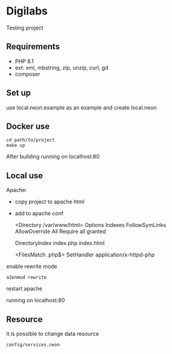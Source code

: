 Digilabs 
=================

Testing project


Requirements
------------

- PHP 8.1
- ext: xml, mbstring, zip, unzip, curl, gd
- composer

Set up
------------
use local.neon.example as an example and create local.neon

Docker use
------------

    cd path/to/project
    make up
    
After building running on localhost:80


Local use
----------------

Apache: 

- copy project to apache html
- add to apache conf


    <Directory /var/www/html>
        Options Indexes FollowSymLinks
        AllowOverride All
        Require all granted
    </Directory>
    
    <IfModule dir_module>
        DirectoryIndex index.php index.html
    </IfModule>
    
    <FilesMatch \.php$>
        SetHandler application/x-httpd-php
    </FilesMatch>

enable rewrite mode 

    a2enmod rewrite

restart apache

running on localhost:80

Resource
----------------

it is possible to change data resource

    config/services.neon
